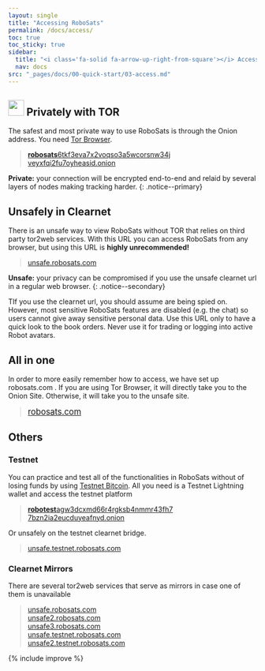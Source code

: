 ```yaml
---
layout: single
title: "Accessing RoboSats"
permalink: /docs/access/
toc: true
toc_sticky: true
sidebar:
  title: "<i class='fa-solid fa-arrow-up-right-from-square'></i> Access"
  nav: docs
src: "_pages/docs/00-quick-start/03-access.md"
--- 
```


## <img style='width:32px;height:32px' src='/assets/vector/tor.svg'/> Privately with TOR
The safest and most private way to use RoboSats is through the Onion address. You need [Tor Browser](/docs/tor/).

> [<b>robosats</b>6tkf3eva7x2voqso3a5wcorsnw34j<br/>veyxfqi2fu7oyheasid.onion](http://robosats6tkf3eva7x2voqso3a5wcorsnw34jveyxfqi2fu7oyheasid.onion/)

**Private:** your connection will be encrypted end-to-end and relaid by several layers of nodes making tracking harder.
{: .notice--primary}


## <i class="fa-solid fa-window-maximize"></i> Unsafely in Clearnet
There is an unsafe way to view RoboSats without TOR that relies on third party tor2web services. With this URL you can access RoboSats from any browser, but using this URL is **highly unrecommended!**

> [unsafe.robosats.com](https://unsafe.robosats.com)

**Unsafe:** your privacy can be compromised if you use the unsafe clearnet url in a regular web browser.
{: .notice--secondary}

TIf you use the clearnet url, you should assume are being spied on. However, most sensitive RoboSats features are disabled (e.g. the chat) so users cannot give away sensitive personal data. Use this URL only to have a quick look to the book orders. Never use it for trading or logging into active Robot avatars.

## <i class="fa-solid fa-person-dots-from-line"></i> All in one

In order to more easily remember how to access, we have set up robosats.com . If you are using Tor Browser, it will directly take you to the Onion Site. Otherwise, it will take you to the unsafe site.

> [<span style="font-size:larger;">robosats.com</span>](https://robosats.com)


## Others
### Testnet
You can practice and test all of the functionalities in RoboSats without of losing funds by using [Testnet Bitcoin](https://en.bitcoin.it/wiki/Testnet). All you need is a Testnet Lightning wallet and access the testnet platform

> [<b>robotest</b>agw3dcxmd66r4rgksb4nmmr43fh7<br/>7bzn2ia2eucduyeafnyd.onion](http://robotestagw3dcxmd66r4rgksb4nmmr43fh77bzn2ia2eucduyeafnyd.onion/)

Or unsafely on the testnet clearnet bridge.

> [unsafe.testnet.robosats.com](http://unsafe.testnet.robosats.com)

### Clearnet Mirrors
There are several tor2web services that serve as mirrors in case one of them is unavailable

> [unsafe.robosats.com](https://unsafe.robosats.com/) <br/>
> [unsafe2.robosats.com](https://unsafe2.robosats.com/) <br/>
> [unsafe3.robosats.com](https://unsafe3.robosats.com/) <br/>
> [unsafe.testnet.robosats.com](http://unsafe.testnet.robosats.com/) <br/>
> [unsafe2.testnet.robosats.com](http://unsafe2.testnet.robosats.com/) 

{% include improve %}
